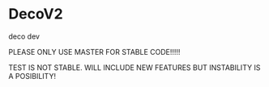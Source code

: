DecoV2
======

deco dev


PLEASE ONLY USE MASTER FOR STABLE CODE!!!!!



TEST IS NOT STABLE. WILL INCLUDE NEW FEATURES BUT INSTABILITY IS A POSIBILITY!
